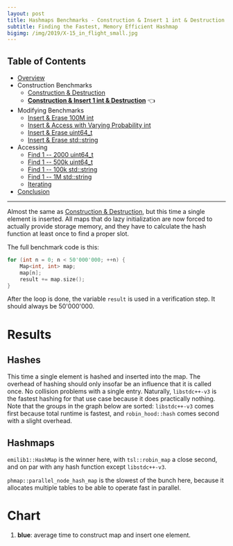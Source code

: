 ```yaml
---
layout: post
title: Hashmaps Benchmarks - Construction & Insert 1 int & Destruction
subtitle: Finding the Fastest, Memory Efficient Hashmap
bigimg: /img/2019/X-15_in_flight_small.jpg
---
```


## Table of Contents

* [Overview](/2019/04/01/hashmap-benchmarks-01-overview/)
* Construction Benchmarks
   * [Construction & Destruction](/2019/04/01/hashmap-benchmarks-02-01-result-CtorDtorEmptyMap/)
   * **[Construction & Insert 1 int & Destruction](/2019/04/01/hashmap-benchmarks-02-02-result-CtorDtorSingleEntryMap/)** 👈
* Modifying Benchmarks
   * [Insert & Erase 100M int](/2019/04/01/hashmap-benchmarks-03-01-result-InsertHugeInt/)
   * [Insert & Access with Varying Probability int](/2019/04/01/hashmap-benchmarks-03-02-result-RandomDistinct2/)
   * [Insert & Erase uint64_t](/2019/04/01/hashmap-benchmarks-03-03-result-RandomInsertErase/)
   * [Insert & Erase std::string](/2019/04/01/hashmap-benchmarks-03-04-result-RandomInsertEraseStrings/)
* Accessing
   * [Find 1 -- 2000 uint64_t](/2019/04/01/hashmap-benchmarks-04-02-result-RandomFind_2000/)
   * [Find 1 -- 500k uint64_t](/2019/04/01/hashmap-benchmarks-04-03-result-RandomFind_500000/)
   * [Find 1 -- 100k std::string](/2019/04/01/hashmap-benchmarks-04-04-result-RandomFindString/)
   * [Find 1 -- 1M std::string](/2019/04/01/hashmap-benchmarks-04-05-result-RandomFindString_1000000/)
   * [Iterating](/2019/04/01/hashmap-benchmarks-04-06-result-IterateIntegers/)
* [Conclusion](/2019/04/01/hashmap-benchmarks-05-conclusion/)

----

Almost the same as [Construction & Destruction](/2019/04/01/hashmap-benchmarks-CtorDtorEmptyMap/), but this time a single element is inserted. All maps that do lazy initialization are now forced to actually provide storage memory, and they have to calculate the hash function at least once to find a proper slot.

The full benchmark code is this: 

```cpp
for (int n = 0; n < 50'000'000; ++n) {
    Map<int, int> map;
    map[n];
    result += map.size();
}
```

After the loop is done, the variable `result` is used in a verification step. It should always be 50'000'000.

# Results

## Hashes

This time a single element is hashed and inserted into the map. The overhead of hashing should only insofar be an influence that it is called once. No collision problems with a single entry. Naturally, `libstdc++-v3` is the fastest hashing for that use case because it does practically nothing. Note that the groups in the graph below are sorted: `libstdc++-v3` comes first because total runtime is fastest, and `robin_hood::hash` comes second with a slight overhead.

## Hashmaps

`emilib1::HashMap` is the winner here, with `tsl::robin_map` a close second, and on par with any hash function except `libstdc++-v3`.

`phmap::parallel_node_hash_map` is the slowest of the bunch here, because it allocates multiple tables to be able to operate fast in parallel.

# Chart

1. **blue**: average time to construct map and insert one element.

<script src="https://cdn.plot.ly/plotly-latest.min.js"></script>
<div id="id_3ee11fcd" style="height:250em"></div>
<script>
    var colors = Plotly.d3.scale.category10().range();
    var m0y = [ "phmap::<br>parallel_node_hash_map", "folly::F14NodeMap", "std::unordered_map", "phmap::<br>parallel_flat_hash_map", "folly::F14ValueMap", "tsl::hopscotch_map", "ska::bytell_hash_map", "boost::multi_index::<br>hashed_unique", "absl::node_hash_map", "eastl::hash_map", "tsl::sparse_map", "phmap::node_hash_map", "robin_hood::<br>unordered_node_map", "boost::unordered_map", "absl::flat_hash_map", "phmap::flat_hash_map", "spp::sparse_hash_map", "robin_hood::<br>unordered_flat_map", "tsl::robin_map", "<b>emilib1::HashMap</b>"];
    var m1y = [ "phmap::<br>parallel_node_hash_map", "folly::F14NodeMap", "phmap::<br>parallel_flat_hash_map", "std::unordered_map", "folly::F14ValueMap", "ska::bytell_hash_map", "tsl::hopscotch_map", "boost::multi_index::<br>hashed_unique", "absl::node_hash_map", "eastl::hash_map", "tsl::sparse_map", "phmap::node_hash_map", "robin_hood::<br>unordered_node_map", "boost::unordered_map", "absl::flat_hash_map", "phmap::flat_hash_map", "spp::sparse_hash_map", "robin_hood::<br>unordered_flat_map", "tsl::robin_map", "<b>emilib1::HashMap</b>"];
    var m2y = [ "phmap::<br>parallel_node_hash_map", "folly::F14NodeMap", "std::unordered_map", "phmap::<br>parallel_flat_hash_map", "ska::bytell_hash_map", "folly::F14ValueMap", "tsl::hopscotch_map", "eastl::hash_map", "boost::multi_index::<br>hashed_unique", "absl::node_hash_map", "phmap::node_hash_map", "tsl::sparse_map", "boost::unordered_map", "robin_hood::<br>unordered_node_map", "absl::flat_hash_map", "phmap::flat_hash_map", "spp::sparse_hash_map", "robin_hood::<br>unordered_flat_map", "tsl::robin_map", "<b>emilib1::HashMap</b>"];
    var m3y = [ "phmap::<br>parallel_node_hash_map", "folly::F14NodeMap", "std::unordered_map", "phmap::<br>parallel_flat_hash_map", "ska::bytell_hash_map", "folly::F14ValueMap", "tsl::hopscotch_map", "boost::multi_index::<br>hashed_unique", "absl::node_hash_map", "phmap::node_hash_map", "eastl::hash_map", "tsl::sparse_map", "robin_hood::<br>unordered_node_map", "boost::unordered_map", "absl::flat_hash_map", "phmap::flat_hash_map", "spp::sparse_hash_map", "robin_hood::<br>unordered_flat_map", "tsl::robin_map", "<b>emilib1::HashMap</b>"];
    var m4y = [ "phmap::<br>parallel_node_hash_map", "folly::F14NodeMap", "ska::bytell_hash_map", "phmap::<br>parallel_flat_hash_map", "std::unordered_map", "folly::F14ValueMap", "tsl::hopscotch_map", "absl::node_hash_map", "boost::multi_index::<br>hashed_unique", "eastl::hash_map", "phmap::node_hash_map", "tsl::sparse_map", "boost::unordered_map", "robin_hood::<br>unordered_node_map", "absl::flat_hash_map", "phmap::flat_hash_map", "spp::sparse_hash_map", "robin_hood::<br>unordered_flat_map", "tsl::robin_map", "<b>emilib1::HashMap</b>"];
    var measurement_names = [ "ctor & dtor map with 1 entry" ];

    var data = [
        { x: [ 8.40579e-08, 8.18259e-08, 7.51052e-08, 6.69554e-08, 6.33625e-08, 6.139730000000001e-08, 5.59655e-08, 5.31206e-08, 5.01403e-08, 4.9725099999999996e-08, 4.8765e-08, 4.80394e-08, 4.37112e-08, 4.2564900000000005e-08, 4.103350000000001e-08, 3.92615e-08, 2.79347e-08, 2.5020899999999997e-08, 1.3038949999999999e-08, 1.258499e-08 ],
          y: m0y, name: measurement_names[0] + ' (libstdc++-v3)', type: 'bar', orientation: 'h', yaxis: 'y', marker: { color: colors[0], },
            textposition: 'outside',
            text: [ "84.1ns<br>0MB", "81.8ns<br>0MB", "75.1ns<br>0MB", "67.0ns<br>0MB", "63.4ns<br>0MB", "61.4ns<br>0MB", "56.0ns<br>0MB", "53.1ns<br>0MB", "50.1ns<br>0MB", "49.7ns<br>0MB", "48.8ns<br>0MB", "48.0ns<br>0MB", "43.7ns<br>0MB", "42.6ns<br>0MB", "41.0ns<br>0MB", "39.3ns<br>0MB", "27.9ns<br>0MB", "25.0ns<br>0MB", "13.0ns<br>0MB", "<b>12.6ns<br>0MB</b>" ],
        },
        { x: [ 9.10539e-08, 8.31129e-08, 6.664250000000001e-08, 6.604730000000001e-08, 6.34945e-08, 6.17031e-08, 6.122210000000001e-08, 5.6867300000000005e-08, 5.29314e-08, 5.2155799999999996e-08, 5.11971e-08, 5.05712e-08, 4.4751800000000005e-08, 4.35597e-08, 4.2496399999999994e-08, 3.9537e-08, 2.8126600000000003e-08, 2.59566e-08, 1.344946e-08, 1.3416840000000002e-08 ],
          y: m1y, name: measurement_names[0] + ' (robin_hood::hash)', type: 'bar', orientation: 'h', yaxis: 'y2', marker: { color: colors[0], },
            textposition: 'outside',
            text: [ "91.1ns<br>0MB", "83.1ns<br>0MB", "66.6ns<br>0MB", "66.0ns<br>0MB", "63.5ns<br>0MB", "61.7ns<br>0MB", "61.2ns<br>0MB", "56.9ns<br>0MB", "52.9ns<br>0MB", "52.2ns<br>0MB", "51.2ns<br>0MB", "50.6ns<br>0MB", "44.8ns<br>0MB", "43.6ns<br>0MB", "42.5ns<br>0MB", "39.5ns<br>0MB", "28.1ns<br>0MB", "26.0ns<br>0MB", "13.4ns<br>0MB", "<b>13.4ns<br>0MB</b>" ],
        },
        { x: [ 8.4749e-08, 8.25132e-08, 7.62078e-08, 6.752610000000001e-08, 6.59022e-08, 6.29043e-08, 6.16949e-08, 5.71335e-08, 5.52929e-08, 5.2583e-08, 5.05987e-08, 4.97394e-08, 4.55219e-08, 4.44744e-08, 4.17588e-08, 3.99123e-08, 2.84141e-08, 2.56447e-08, 1.314527e-08, 1.312089e-08 ],
          y: m2y, name: measurement_names[0] + ' (absl::Hash)', type: 'bar', orientation: 'h', yaxis: 'y3', marker: { color: colors[0], },
            textposition: 'outside',
            text: [ "84.7ns<br>0MB", "82.5ns<br>0MB", "76.2ns<br>0MB", "67.5ns<br>0MB", "65.9ns<br>0MB", "62.9ns<br>0MB", "61.7ns<br>0MB", "57.1ns<br>0MB", "55.3ns<br>0MB", "52.6ns<br>0MB", "50.6ns<br>0MB", "49.7ns<br>0MB", "45.5ns<br>0MB", "44.5ns<br>0MB", "41.8ns<br>0MB", "39.9ns<br>0MB", "28.4ns<br>0MB", "25.6ns<br>0MB", "13.1ns<br>0MB", "<b>13.1ns<br>0MB</b>" ],
        },
        { x: [ 8.985970000000001e-08, 8.29312e-08, 7.6343e-08, 6.846960000000001e-08, 6.790910000000001e-08, 6.362359999999999e-08, 6.158630000000001e-08, 5.69418e-08, 5.55752e-08, 5.3392299999999996e-08, 5.11259e-08, 5.09923e-08, 4.47285e-08, 4.35116e-08, 4.25503e-08, 4.04567e-08, 2.7830800000000002e-08, 2.6272099999999997e-08, 1.3761320000000001e-08, 1.3479550000000001e-08 ],
          y: m3y, name: measurement_names[0] + ' (FNV1a)', type: 'bar', orientation: 'h', yaxis: 'y4', marker: { color: colors[0], },
            textposition: 'outside',
            text: [ "89.9ns<br>0MB", "82.9ns<br>0MB", "76.3ns<br>0MB", "68.5ns<br>0MB", "67.9ns<br>0MB", "63.6ns<br>0MB", "61.6ns<br>0MB", "56.9ns<br>0MB", "55.6ns<br>0MB", "53.4ns<br>0MB", "51.1ns<br>0MB", "51.0ns<br>0MB", "44.7ns<br>0MB", "43.5ns<br>0MB", "42.6ns<br>0MB", "40.5ns<br>0MB", "27.8ns<br>0MB", "26.3ns<br>0MB", "13.8ns<br>0MB", "<b>13.5ns<br>0MB</b>" ],
        },
        { x: [ 9.47441e-08, 8.22938e-08, 7.08083e-08, 6.80031e-08, 6.557630000000001e-08, 6.3279e-08, 6.17617e-08, 5.67377e-08, 5.6590100000000005e-08, 5.475140000000001e-08, 5.43726e-08, 5.21742e-08, 4.63837e-08, 4.53652e-08, 4.3051700000000004e-08, 4.13036e-08, 2.79127e-08, 2.6584500000000002e-08, 1.407475e-08, 1.370957e-08 ],
          y: m4y, name: measurement_names[0] + ' (folly::hasher)', type: 'bar', orientation: 'h', yaxis: 'y5', marker: { color: colors[0], },
            textposition: 'outside',
            text: [ "94.7ns<br>0MB", "82.3ns<br>0MB", "70.8ns<br>0MB", "68.0ns<br>0MB", "65.6ns<br>0MB", "63.3ns<br>0MB", "61.8ns<br>0MB", "56.7ns<br>0MB", "56.6ns<br>0MB", "54.8ns<br>0MB", "54.4ns<br>0MB", "52.2ns<br>0MB", "46.4ns<br>0MB", "45.4ns<br>0MB", "43.1ns<br>0MB", "41.3ns<br>0MB", "27.9ns<br>0MB", "26.6ns<br>0MB", "14.1ns<br>0MB", "<b>13.7ns<br>0MB</b>" ],
        },
    ];

    var layout = {
        // title: { text: 'CtorDtorSingleEntryMap'},
        grid: {
            ygap: 0.1,
            subplots: [
            ['xy'],
            ['xy2'],
            ['xy3'],
            ['xy4'],
            ['xy5'],
        ] },

        barmode: 'stack',
        yaxis: { title: 'libstdc++-v3', automargin: true, },
        yaxis2: { title: 'robin_hood::hash', automargin: true, },
        yaxis3: { title: 'absl::Hash', automargin: true, },
        yaxis4: { title: 'FNV1a', automargin: true, },
        yaxis5: { title: 'folly::hasher', automargin: true, },
        xaxis: { automargin: true,  range: [0, 1.01376187e-07]  },
        legend: { traceorder: 'normal' },
        margin: { pad: 0, l:0, r:0, t:0, b:0, },
        showlegend:false,
    };

    Plotly.newPlot('id_3ee11fcd', data, layout);
</script>
